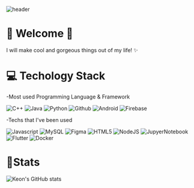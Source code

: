 <!--
**JangKeon/JangKeon** is a ✨ _special_ ✨ repository because its `README.md` (this file) appears on your GitHub profile.

Here are some ideas to get you started:

- 🔭 I’m currently working on ...
- 🌱 I’m currently learning ...
- 👯 I’m looking to collaborate on ...
- 🤔 I’m looking for help with ...
- 💬 Ask me about ...
- 📫 How to reach me: ...
- 😄 Pronouns: ...
- ⚡ Fun fact: ...
-->
![header](https://capsule-render.vercel.app/api?type=waving&color=auto&height=300&section=header&text=Keon%20Jang&fontSize=90)

#  🙌 Welcome 🙌

I will make cool and gorgeous things out of my life! ✨


# 💻 Techology Stack 

-Most used Programming Language & Framework

![C++](https://img.shields.io/badge/C++-00599C?style=flat-square&logo=C%2B%2B&logoColor=white) ![Java](https://img.shields.io/badge/Java-FF7800?style=flat-square&logo=Java&logoColor=white) ![Python](https://img.shields.io/badge/Python-3776AB?style=flat-square&logo=Python&logoColor=white) ![Github](https://img.shields.io/badge/Github-181717?style=flat-square&logo=Github&logoColor=white) ![Android](https://img.shields.io/badge/Android-3DDC84?style=flat-square&logo=Android&logoColor=white) ![Firebase](https://img.shields.io/badge/Firebase-FFCA28?style=flat-square&logo=Firebase&logoColor=white)

-Techs that I've been used

![Javascript](https://img.shields.io/badge/JavaScript-F7DF1E?style=flat-square&logo=JavaScript&logoColor=white) ![MySQL](https://img.shields.io/badge/MySQL-4479A1?style=flat-square&logo=MySQL&logoColor=white) ![Figma](https://img.shields.io/badge/Figma-F24E1E?style=flat-square&logo=Figma&logoColor=white) ![HTML5](https://img.shields.io/badge/HTML5-E34F26?style=flat-square&logo=HTML5&logoColor=white) ![NodeJS](https://img.shields.io/badge/Node.JS-339933?style=flat-square&logo=Node.JS&logoColor=white) ![JupyerNotebook](https://img.shields.io/badge/Jupyter-F37626?style=flat-square&logo=Jupyter&logoColor=white) ![Flutter](https://img.shields.io/badge/Flutter-02569B?style=flat-square&logo=Flutter&logoColor=white) ![Docker](https://img.shields.io/badge/Docker-6799C3?style=flat-square&logo=Docker&logoColor=white)

# 🌱Stats
![Keon's GitHub stats](https://github-readme-stats.vercel.app/api?username=JangKeon&show_icons=true&theme=radical)
